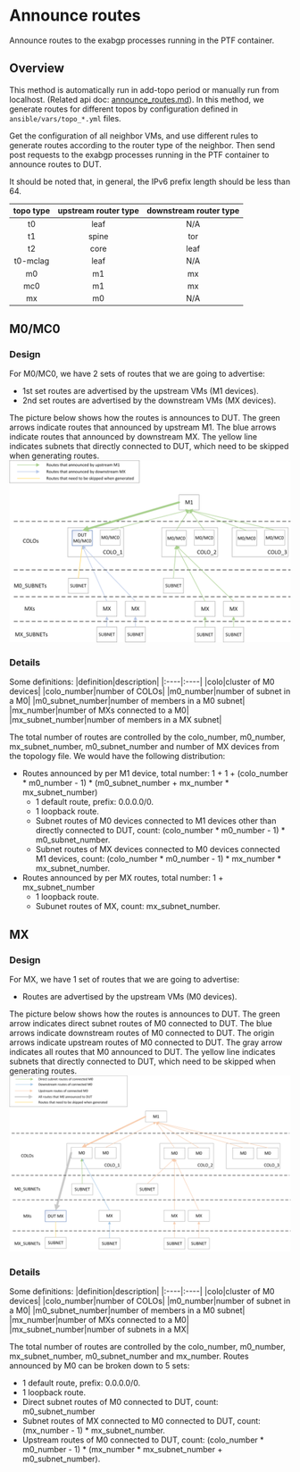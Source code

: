 # Announce routes

Announce routes to the exabgp processes running in the PTF container.

## Overview

This method is automatically run in add-topo period or manually run from localhost. (Related api doc: [announce_routes.md](../api_wiki/ansible_methods/announce_routes.md)).
In this method, we generate routes for different topos by configuration defined in `ansible/vars/topo_*.yml` files.

Get the configuration of all neighbor VMs, and use different rules to generate routes according to the router type of the neighbor. Then send post requests to the exabgp processes running in the PTF container to announce routes to DUT.

It should be noted that, in general, the IPv6 prefix length should be less than 64.

|topo type|upstream router type|downstream router type|
|:----:|:----:|:----:|
|t0|leaf|N/A|
|t1|spine|tor|
|t2|core|leaf|
|t0-mclag|leaf|N/A|
|m0|m1|mx|
|mc0|m1|mx|
|mx|m0|N/A|

## M0/MC0

### Design

For M0/MC0, we have 2 sets of routes that we are going to advertise:
- 1st set routes are advertised by the upstream VMs (M1 devices).
- 2nd set routes are advertised by the downstream VMs (MX devices).

The picture below shows how the routes is announces to DUT. The green arrows indicate routes that announced by upstream M1. The blue arrows indicate routes that announced by downstream MX. The yellow line indicates subnets that directly connected to DUT, which need to be skipped when generating routes.
![](./img/announce_routes_m0_mc0.png)

### Details

Some definitions:
|definition|description|
|:----|:----|
|colo|cluster of M0 devices|
|colo_number|number of COLOs|
|m0_number|number of subnet in a M0|
|m0_subnet_number|number of members in a M0 subnet|
|mx_number|number of MXs connected to a M0|
|mx_subnet_number|number of members in a MX subnet|

The total number of routes are controlled by the colo_number, m0_number, mx_subnet_number, m0_subnet_number and number of MX devices from the topology file.
We would have the following distribution:
- Routes announced by per M1 device, total number: 1 + 1 + (colo_number * m0_number - 1) * (m0_subnet_number + mx_number * mx_subnet_number)
   - 1 default route, prefix: 0.0.0.0/0.
   - 1 loopback route.
   - Subnet routes of M0 devices connected to M1 devices other than directly connected to DUT,
     count: (colo_number * m0_number - 1) * m0_subnet_number.
   - Subnet routes of MX devices connected to M0 devices connected M1 devices,
     count: (colo_number * m0_number - 1) * mx_number * mx_subnet_number.
- Routes announced by per MX routes, total number: 1 + mx_subnet_number
   - 1 loopback route.
   - Subunet routes of MX, count: mx_subnet_number.

## MX

### Design

For MX, we have 1 set of routes that we are going to advertise:
- Routes are advertised by the upstream VMs (M0 devices).

The picture below shows how the routes is announces to DUT. The green arrow indicates direct subnet routes of M0 connected to DUT. The blue arrows indicate downstream routes of M0 connected to DUT. The origin arrows indicate upstream routes of M0 connected to DUT. The gray arrow indicates all routes that M0 announced to DUT. The yellow line indicates subnets that directly connected to DUT, which need to be skipped when generating routes.
![](./img/announce_routes_mx.png)

### Details

Some definitions:
|definition|description|
|:----|:----|
|colo|cluster of M0 devices|
|colo_number|number of COLOs|
|m0_number|number of subnet in a M0|
|m0_subnet_number|number of members in a M0 subnet|
|mx_number|number of MXs connected to a M0|
|mx_subnet_number|number of subnets in a MX|

The total number of routes are controlled by the colo_number, m0_number, mx_subnet_number, m0_subnet_number and mx_number.
Routes announced by M0 can be broken down to 5 sets:
   - 1 default route, prefix: 0.0.0.0/0.
   - 1 loopback route.
   - Direct subnet routes of M0 connected to DUT,
     count: m0_subnet_number
   - Subnet routes of MX connected to M0 connected to DUT,
     count: (mx_number - 1) * mx_subnet_number.
   - Upstream routes of M0 connected to DUT,
     count: (colo_number * m0_number - 1) * (mx_number * mx_subnet_number + m0_subnet_number).
